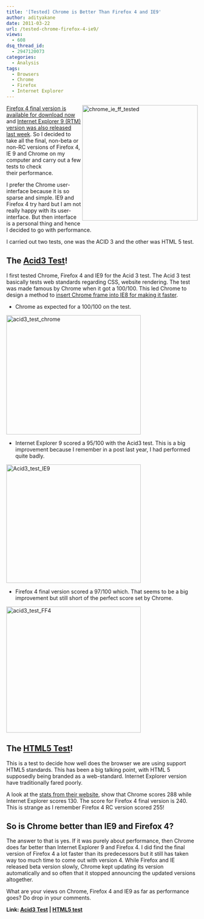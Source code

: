 ```yaml
---
title: '[Tested] Chrome is Better Than Firefox 4 and IE9'
author: adityakane
date: 2011-03-22
url: /tested-chrome-firefox-4-ie9/
views:
  - 608
dsq_thread_id:
  - 2947120073
categories:
  - Analysis
tags:
  - Browsers
  - Chrome
  - Firefox
  - Internet Explorer
---
```

[<img style="background-image: none; padding-left: 0px; padding-right: 0px; display: inline; float: right; padding-top: 0px; border: 0px;" title="chrome_ie_ff_tested" src="http://cdn.devilsworkshop.org/files/2011/03/chrome_ie_ff_tested_thumb.png" border="0" alt="chrome_ie_ff_tested" width="304" height="304" align="right" />][1][Firefox 4 final version is available for download now][2] and [Internet Explorer 9 (RTM) version was also released last week][3]. So I decided to take all the final, non-beta or non-RC versions of Firefox 4, IE 9 and Chrome on my computer and carry out a few tests to check their performance.

I prefer the Chrome user-interface because it is so sparse and simple. IE9 and Firefox 4 try hard but I am not really happy with its user-interface. But then interface is a personal thing and hence I decided to go with performance.

I carried out two tests, one was the ACID 3 and the other was HTML 5 test.

## The <a href="http://acid3.acidtests.org/" onclick="_gaq.push(['_trackEvent', 'outbound-article', 'http://acid3.acidtests.org/', 'Acid3 Test']);" target="_blank">Acid3 Test</a>!

I first tested Chrome, Firefox 4 and IE9 for the Acid 3 test. The Acid 3 test basically tests web standards regarding CSS, website rendering. The test was made famous by Chrome when it got a 100/100. This led Chrome to design a method to <a href="http://devilsworkshop.org/how-to-add-chrome-frame-to-your-website/" target="_blank">insert Chrome frame into IE8 for making it faster</a>.

  * Chrome as expected for a 100/100 on the test.

[<img style="background-image: none; padding-left: 0px; padding-right: 0px; display: inline; padding-top: 0px; border: 0px;" title="acid3_test_chrome" src="http://cdn.devilsworkshop.org/files/2011/03/acid3_test_chrome_thumb.png" border="0" alt="acid3_test_chrome" width="354" height="314" />][4]

  * Internet Explorer 9 scored a 95/100 with the Acid3 test. This is a big improvement because I remember in a post last year, I had performed quite badly.

[<img style="background-image: none; padding-left: 0px; padding-right: 0px; display: inline; padding-top: 0px; border: 0px;" title="Acid3_test_IE9" src="http://cdn.devilsworkshop.org/files/2011/03/Acid3_test_IE9_thumb.png" border="0" alt="Acid3_test_IE9" width="354" height="312" />][5]

  * Firefox 4 final version scored a 97/100 which. That seems to be a big improvement but still short of the perfect score set by Chrome.

[<img style="background-image: none; padding-left: 0px; padding-right: 0px; display: inline; padding-top: 0px; border: 0px;" title="acid3_test_FF4" src="http://cdn.devilsworkshop.org/files/2011/03/acid3_test_FF4_thumb.png" border="0" alt="acid3_test_FF4" width="354" height="332" />][6]

## The <a href="http://html5test.com/" onclick="_gaq.push(['_trackEvent', 'outbound-article', 'http://html5test.com/', 'HTML5 Test']);" target="_blank">HTML5 Test</a>!

This is a test to decide how well does the browser we are using support HTML5 standards. This has been a big talking point, with HTML 5 supposedly being branded as a web-standard. Internet Explorer version have traditionally fared poorly.

A look at the <a href="http://html5test.com/results.html" onclick="_gaq.push(['_trackEvent', 'outbound-article', 'http://html5test.com/results.html', 'stats from their website']);" target="_blank">stats from their website</a>, show that Chrome scores 288 while Internet Explorer scores 130. The score for Firefox 4 final version is 240. This is strange as I remember Firefox 4 RC version scored 255!

## So is Chrome better than IE9 and Firefox 4?

The answer to that is yes. If it was purely about performance, then Chrome does far better than Internet Explorer 9 and Firefox 4. I did find the final version of Firefox 4 a lot faster than its predecessors but it still has taken way too much time to come out with version 4. While Firefox and IE released beta version slowly, Chrome kept updating its version automatically and so often that it stopped announcing the updated versions altogether.

What are your views on Chrome, Firefox 4 and IE9 as far as performance goes? Do drop in your comments.

**Link: <a href="http://acid3.acidtests.org/" onclick="_gaq.push(['_trackEvent', 'outbound-article', 'http://acid3.acidtests.org/', 'Acid3 Test']);" target="_blank">Acid3 Test</a> | <a href="http://html5test.com/" onclick="_gaq.push(['_trackEvent', 'outbound-article', 'http://html5test.com/', 'HTML5 test']);" target="_blank">HTML5 test</a>**

 [1]: http://cdn.devilsworkshop.org/files/2011/03/chrome_ie_ff_tested.png
 [2]: http://devilsworkshop.org/download-firefox-4-final-version/
 [3]: http://devilsworkshop.org/ie9-launched-microsoft-save-internet_explorer/
 [4]: http://cdn.devilsworkshop.org/files/2011/03/acid3_test_chrome.png
 [5]: http://cdn.devilsworkshop.org/files/2011/03/Acid3_test_IE9.png
 [6]: http://cdn.devilsworkshop.org/files/2011/03/acid3_test_FF4.png
